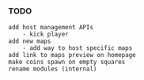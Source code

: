 ### TODO
    add host management APIs
        - kick player
    add new maps
        - add way to host specific maps
    add link to maps preview on homepage
    make coins spawn on empty squares
    rename modules (internal)
